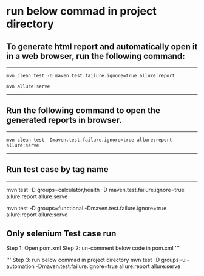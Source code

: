 # run below commad in project directory 
## To generate html report and automatically open it in a web browser, run the following command:
________________________________________________________________________________________________________________________

    mvn clean test -D maven.test.failure.ignore=true allure:report 

    mvn allure:serve
__________________________________________________________________________________________
## Run the following command to open the generated reports in browser.
__________________________________________________________________________________________
	mvn clean test -Dmaven.test.failure.ignore=true allure:report  allure:serve
____________________________________________________________________________________
## Run test case by tag name
__________________________________________________________________________________________

 mvn  test -D groups=calculator,health -D maven.test.failure.ignore=true allure:report  allure:serve

 mvn  test -D groups=functional -Dmaven.test.failure.ignore=true allure:report allure:serve

## Only selenium Test case run 

Step 1: Open pom.xml
Step 2: un-comment below code  in pom.xml
'''
 <!--   <plugin>
		    <groupId>org.apache.maven.plugins</groupId>
		    <artifactId>maven-surefire-plugin</artifactId>
		    <version>2.18.1</version>
		    <configuration>
		     <suiteXmlFiles>
		      <suiteXmlFile>testreport.xml</suiteXmlFile>
		     </suiteXmlFiles>
		    </configuration>
		   </plugin> -->
'''
Step 3: run below commad in project directory 
mvn  test -D groups=ui-automation  -Dmaven.test.failure.ignore=true allure:report allure:serve
